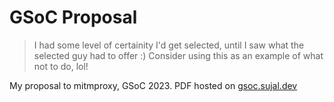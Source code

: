# GSoC Proposal

> I had some level of certainity I'd get selected, until I saw what the selected guy had to offer :)
> Consider using this as an example of what not to do, lol!

My proposal to mitmproxy, GSoC 2023. PDF hosted on [gsoc.sujal.dev](https://gsoc.sujal.dev/)
